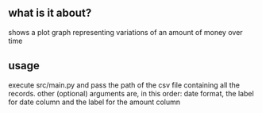## what is it about?
shows a plot graph representing variations of an amount of money over time

## usage
execute src/main.py and pass the path of the csv file containing all the records.
other (optional) arguments are, in this order: date format, the label for date column and the label for the amount column